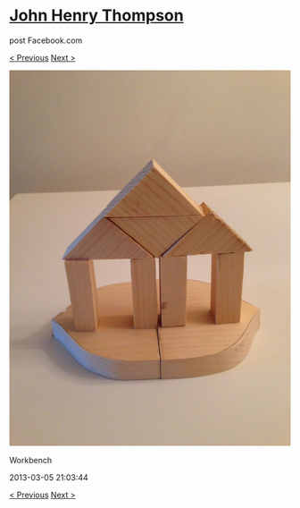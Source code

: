 # [John Henry Thompson](../README.md)
post Facebook.com

[< Previous](2013-03-05-1.md) [Next >](2013-02-17-1.md)

[![](../media/2013-03-05/Workbench-1.jpg)](../README.md)

Workbench

2013-03-05 21:03:44

[< Previous](2013-03-05-1.md) [Next >](2013-02-17-1.md)